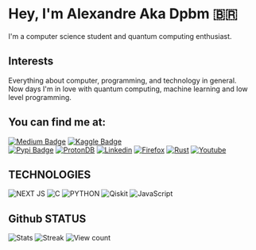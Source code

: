 # Hey, I'm Alexandre Aka Dpbm 🇧🇷
I'm a computer science student and quantum computing enthusiast.


## Interests

Everything about computer, programming, and technology in general.\
Now days I'm in love with quantum computing, machine learning and low level programming.



## You can find me at: 

[![Medium Badge](https://img.shields.io/badge/Medium-12100E?style=for-the-badge&logo=medium&logoColor=white)](https://dpbm.medium.com/) 
[![Kaggle Badge](https://img.shields.io/badge/Kaggle-20BEFF?style=for-the-badge&logo=Kaggle&logoColor=white)](https://www.kaggle.com/dpbmanalysis)  
[![Pypi Badge](https://img.shields.io/badge/pypi-3775A9?style=for-the-badge&logo=pypi&logoColor=white)](https://pypi.org/user/Dpbm/)
[![ProtonDB](https://img.shields.io/static/v1?style=for-the-badge&message=ProtonDB&color=F50057&logo=ProtonDB&logoColor=FFFFFF&label=)](https://www.protondb.com/users/348123507)
[![Linkedin](https://img.shields.io/badge/LinkedIn-0077B5?style=for-the-badge&logo=linkedin&logoColor=white)](https://www.linkedin.com/in/alexandre-silva-a22383271/)
[![Firefox](https://img.shields.io/badge/Firefox-FF7139?style=for-the-badge&logo=Firefox-Browser&logoColor=white)](https://addons.mozilla.org/firefox/user/17575924/)
[![Rust](https://img.shields.io/badge/rust-%23000000.svg?style=for-the-badge&logo=rust&logoColor=white)](https://crates.io/users/Dpbm)
[![Youtube](https://img.shields.io/badge/YouTube-FF0000?style=for-the-badge&logo=youtube&logoColor=white)](https://www.youtube.com/@dpbm7709)

## TECHNOLOGIES

![NEXT JS](https://img.shields.io/badge/next.js-000000?style=for-the-badge&logo=nextdotjs&logoColor=white)
![C](https://img.shields.io/badge/C-00599C?style=for-the-badge&logo=c&logoColor=white)
![PYTHON](https://img.shields.io/badge/Python-FFD43B?style=for-the-badge&logo=python&logoColor=blue)
![Qiskit](https://img.shields.io/badge/Qiskit-%236929C4.svg?style=for-the-badge&logo=Qiskit&logoColor=white)
![JavaScript](https://img.shields.io/badge/javascript-%23323330.svg?style=for-the-badge&logo=javascript&logoColor=%23F7DF1E)



## Github STATUS
![Stats](https://github-readme-stats.vercel.app/api?username=Dpbm&theme=dracula)
![Streak](https://github-readme-streak-stats.herokuapp.com/?user=Dpbm&theme=dracula)
![View count](https://komarev.com/ghpvc/?username=Dpbm)
